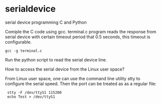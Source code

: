 # serialdevice
serial device programming C and Python

Comiple the C code using gcc.
terminal.c program reads the response from serial device with certain timeout period that 0.5 seconds, this timeout is configurable.

```
gcc -g terminal.c
```

Run the python script to read the serial device line.

How to access the serial device from the Linux user space?

From Linux user space, one can use the command line utility stty to configure the serial speed. 
Then the port can be treated as as a regular file:

```
 stty -F /dev/ttyS1 115200
 echo Test > /dev/ttyS1
```
